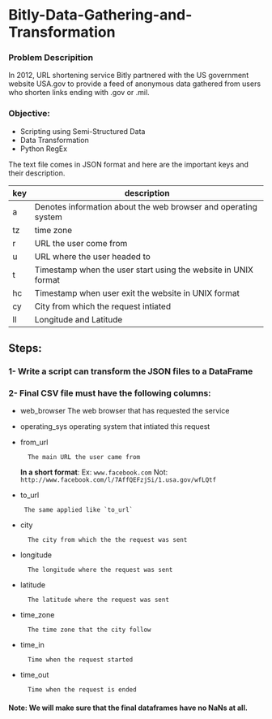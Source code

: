 # Bitly-Data-Gathering-and-Transformation

### Problem Descripition 

In 2012, URL shortening service Bitly partnered with the US government website USA.gov to provide a feed of anonymous data gathered from users who shorten links ending with .gov or .mil.

### Objective:
- Scripting using Semi-Structured Data
- Data Transformation
- Python RegEx

The text file comes in JSON format and here are the important keys and their description. 


|key| description |
|---|-----------|
| a|Denotes information about the web browser and operating system|
| tz | time zone |
| r | URL the user come from |
| u | URL where the user headed to |
| t | Timestamp when the user start using the website in UNIX format |
| hc | Timestamp when user exit the website in UNIX format |
| cy | City from which the request intiated |
| ll | Longitude and Latitude |


## Steps:

### 1- Write a script can transform the JSON files to a DataFrame 

### 2- Final CSV file must have the following columns:
- web_browser
        The web browser that has requested the service
- operating_sys
        operating system that intiated this request
- from_url

        The main URL the user came from

    **In a short format**:
    Ex: `www.facebook.com` Not:  `http://www.facebook.com/l/7AffQEFzjSi/1.usa.gov/wfLQtf`
     
    
- to_url

       The same applied like `to_url`
   
- city

        The city from which the the request was sent
    
- longitude

        The longitude where the request was sent
- latitude

        The latitude where the request was sent

- time_zone
        
        The time zone that the city follow
        
- time_in

        Time when the request started
- time_out
        
        Time when the request is ended
        
        


#### Note: We will make sure that the final dataframes have no NaNs at all.
